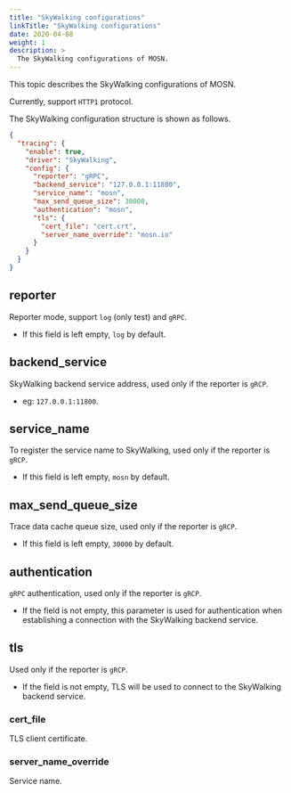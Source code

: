 ```yaml
---
title: "SkyWalking configurations"
linkTitle: "SkyWalking configurations"
date: 2020-04-08
weight: 1
description: >
  The SkyWalking configurations of MOSN.
---
```


This topic describes the SkyWalking configurations of MOSN.

Currently, support `HTTP1` protocol.

The SkyWalking configuration structure is shown as follows.

```json
{
  "tracing": {
    "enable": true,
    "driver": "SkyWalking",
    "config": {
      "reporter": "gRPC",
      "backend_service": "127.0.0.1:11800",
      "service_name": "mosn",
      "max_send_queue_size": 30000,
      "authentication": "mosn",
      "tls": {
        "cert_file": "cert.crt",
        "server_name_override": "mosn.io"
      }
    }
  }
}
```

## reporter

Reporter mode, support `log` (only test) and `gRPC`.

- If this field is left empty, `log` by default.

## backend_service

SkyWalking backend service address, used only if the reporter is `gRCP`.

- eg: `127.0.0.1:11800`.

## service_name

To register the service name to SkyWalking, used only if the reporter is `gRCP`.

- If this field is left empty, `mosn` by default.

## max_send_queue_size

Trace data cache queue size, used only if the reporter is `gRCP`.

- If this field is left empty, `30000` by default.

## authentication

`gRPC` authentication, used only if the reporter is `gRCP`.

- If the field is not empty, this parameter is used for authentication when establishing a connection with the SkyWalking backend service.

## tls

Used only if the reporter is `gRCP`.

-  If the field is not empty, TLS will be used to connect to the SkyWalking backend service.

### cert_file

TLS client certificate.

### server_name_override

Service name.